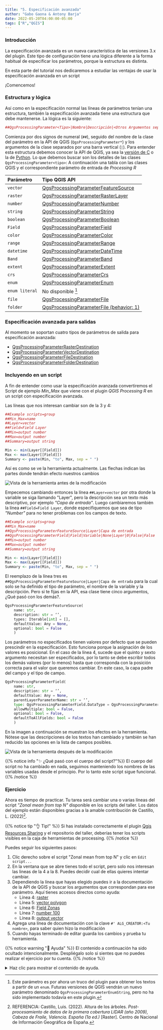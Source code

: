 ```yaml
---
title: "5. Especificación avanzada"
author: "Gabo Gaona & Antony Barja"
date: 2022-05-20T04:00:00-05:00
tags: ["R","QGIS"]
---
```


### Introducción

La especificación avanzada es un nueva característica de las versiones 3.x del plugin.
Este tipo de configuración tiene una lógica diferente a la forma habitual de especificar los parámetros, porque la estructura es distinta.

En esta parte del tutorial nos dedicaremos a estudiar las ventajas de usar la especificación avanzada en un script

¡Comencemos!

### Estructura y lógica

Así como en la especificación normal las líneas de parámetros tenían una estructura, también la especificación avanzada tiene una estructura que debe mantenerse. La lógica es la siguiente:

```r
##QgsProcessingParameter<Tipo>|Nombre|Descripción|<Otros Argumentos separados pipe>
```

Comienza por dos signos de numeral (`##`), seguido del nombre de la clase del parámetro en la API de QGIS (`QgsProcessingParameter*`) y los argumentos de la clase separados por una barra vertical (`|`). Para entender esta estructura debemos conocer la API de QGIS, ya sea la [versión de C](https://api.qgis.org/api) o la de [Python](https://qgis.org/pyqgis/master/). Lo que debemos buscar son los detalles de las clases `QgsProcessingParameter<tipo>`: A continuación una tabla con las clases QGIS y el correspondiente parámetro de entrada de _Processing R_

|Parámetro      |Tipo QGIS API   |
|:--------------|:---------------|
|`vector`       |[QgsProcessingParameterFeatureSource](https://qgis.org/pyqgis/master/core/QgsProcessingParameterFeatureSource.html)|
|`raster`       |[QgsProcessingParameterRasterLayer](https://qgis.org/pyqgis/master/core/QgsProcessingParameterRasterLayer.html)|
|`number`       |[QgsProcessingParameterNumber](https://qgis.org/pyqgis/master/core/QgsProcessingParameterNumber.html)|
|`string`       |[QgsProcessingParameterString](https://qgis.org/pyqgis/master/core/QgsProcessingParameterString.html)|
|`boolean`      |[QgsProcessingParameterBoolean](https://qgis.org/pyqgis/master/core/QgsProcessingParameterBoolean.html)|
|`Field`        |[QgsProcessingParameterField](https://qgis.org/pyqgis/master/core/QgsProcessingParameterField.html)|
|`color`        |[QgsProcessingParameterColor](https://qgis.org/pyqgis/master/core/QgsProcessingParameterColor.html)|
|`range`        |[QgsProcessingParameterRange](https://qgis.org/pyqgis/master/core/QgsProcessingParameterRange.html)|
|`datetime`     |[QgsProcessingParameterDateTime](https://qgis.org/pyqgis/master/core/QgsProcessingParameterDateTime.html)|
|`Band`         |[QgsProcessingParameterBand](https://qgis.org/pyqgis/master/core/QgsProcessingParameterBand.html)|
|`extent`       |[QgsProcessingParameterExtent](https://qgis.org/pyqgis/master/core/QgsProcessingParameterExtent.html)|
|`crs`          |[QgsProcessingParameterCrs](https://qgis.org/pyqgis/master/core/QgsProcessingParameterCrs.html)|
|`enum`         |[QgsProcessingParameterEnum](https://qgis.org/pyqgis/master/core/QgsProcessingParameterEnum.html)|
|`enum literal` |No disponible [^1]|
|`file`         |[QgsProcessingParameterFile](https://qgis.org/pyqgis/master/core/QgsProcessingParameterFile.html)|
|`folder`       |[QgsProcessingParameterFile (behavior: 1)](https://qgis.org/pyqgis/master/core/QgsProcessingParameterFile.html)|

[^1]: Este parámetro es por ahora un truco del plugin para obtener los textos a partir de un `enum`. Futuras versiones de QGIS vendrán un nuevo parámetro denominado `QgsProcessingParameterEnumString`, pero no ha sido implementado todavía en este plugin.

### Especificación avanzada para salidas

Al momento se soportan cuatro tipos de parámetros de salida para especificación avanzada: 

- [QgsProcessingParameterRasterDestination](https://qgis.org/pyqgis/master/core/QgsProcessingParameterRasterDestination.html)
- [QgsProcessingParameterVectorDestination](https://qgis.org/pyqgis/master/core/QgsProcessingParameterVectorDestination.html)
- [QgsProcessingParameterFileDestination](https://qgis.org/pyqgis/master/core/QgsProcessingParameterFileDestination.html)
- [QgsProcessingParameterFolderDestination](https://qgis.org/pyqgis/master/core/QgsProcessingParameterFolderDestination.html)

### Incluyendo en un script

A fin de entender como usar la especificación avanzada convertiremos el Script de ejemplo _Min_Max_ que viene con el plugin _QGIS Processing R_ en un script con especificación avanzada. 

Las líneas que nos interesan cambiar son de la 3 y 4:

```r
##Example scripts=group
##Min_Max=name
##Layer=vector
##Field=Field Layer
##Min=output number
##Max=output number
##Summary=output string

Min <- min(Layer[[Field]])
Max <- max(Layer[[Field]])
Summary <- paste(Min, "to", Max, sep = " ")
```

Así es como se ve la herramienta actualmente. Las flechas indican las partes donde tendrán efecto nuestros cambios

![Vista de la herramienta antes de la modificación](ejemplo_0.png)

Empecemos cambiando entonces la línea `##Layer=vector` por otra donde la variable se siga llamando "Layer", pero la descripción sea un texto más descriptivo, por ejemplo *"Capa de entrada"*. Luego cambiaremos también la línea `##Field=Field Layer`, donde especifiquemos que sea de tipo *"Number"* para no tener problemas con los campos de texto.

```r
##Example scripts=group
##Min_Max=name
##QgsProcessingParameterFeatureSource|Layer|Capa de entrada
##QgsProcessingParameterField|Field|Variable|None|Layer|0|False|False
##Min=output number
##Max=output number
##Summary=output string

Min <- min(Layer[[Field]])
Max <- max(Layer[[Field]])
Summary <- paste(Min, "to", Max, sep = " ")
```

El reemplazo de la línea tres es `##QgsProcessingParameterFeatureSource|Layer|Capa de entrada` para la cual solo se ha definido el tipo de parámetro, el nombre de la variable y la descripción. Pero si te fijas en la API, esa clase tiene cinco argumentos, ¿Qué pasó con los demás?.

```python
QgsProcessingParameterFeatureSource(
    name: str, 
    description: str = ‘’, 
    types: Iterable[int] = [], 
    defaultValue: Any = None, 
    optional: bool = False
    ) 
```

Los parámetros no especificados tienen valores por defecto que se pueden prescindir en la especificación. Esto funciona porque la asignación de los valores es posicional. En el caso de la línea 4, sucede que el quinto y sexto argumento necesitan ser especificados, por lo tanto se debe escribir todos los demás valores (por lo menos) hasta que corresponda con la posición correcta para el valor que queremos cambiar. En este caso, la capa padre del campo y el tipo de campo.

```python
QgsProcessingParameterField(
    name: str, 
    description: str = ‘’, 
    defaultValue: Any = None, 
    parentLayerParameterName: str = ‘’, 
    type: QgsProcessingParameterField.DataType = QgsProcessingParameterField.Any, 
    allowMultiple: bool = False, 
    optional: bool = False, 
    defaultToAllFields: bool = False
    )
```

En la imagen a continuación se muestran los efectos en la herramienta. Nótese que las descripciones de los textos han cambiado y también se han reducido las opciones en la lista de campos posibles.

![Vista de la herramienta después de la modificación](ejemplo_1.png)

{{% notice info "✨  ¿Qué pasó con el cuerpo del script?"%}}
El cuerpo del script no ha cambiado en nada, seguimos manteniendo los nombres de las variables usadas desde el principio. Por lo tanto este script sigue funcional.
{{% /notice %}}

### Ejercicio

Ahora es tiempo de practicar. Tu tarea será cambiar una o varias líneas del script _"Zonal mean from top N"_ disponible en los scripts del taller. Los datos del ejemplo están disponibles gracias a la amable contribución de Castillo, L. (2022)[^2].

[^2]: REFERENCIA: Castillo, Luis. (2022). Altura de los árboles. _Post-procesamiento de datos de la primera cobertura LIDAR (año 2009), Cabeza de Fraile, Valencia. España (1a ed.)_ [Raster]. Centro de Nacional de Información Geográfica de España.

{{% notice tip "👌 Tip!" %}}
Si has instalado correctamente el plugin [Qgis Resources Sharing](../../extras) y el repositorio del taller, deberías tener los scripts visibles en la caja de herramientas de processing. 
{{% /notice %}}

Puedes seguir los siguientes pasos:

1. Clic derecho sobre el script "Zonal mean from top N" y clic en `Edit script...`
2. En la ventana que se abre tienes todo el script, pero solo nos interesan las lineas de la 4 a la 8. Puedes decidir cual de ellas quieres intentar cambiar.
3. Dependiendo la línea que hayas elegido puedes ir a la documentación de la API de QGIS y buscar los argumentos que correspondan para ese parámetro. Aquí tienes accesos directos como ayuda:
    - Línea 4: [raster](https://qgis.org/pyqgis/master/core/QgsProcessingParameterRasterLayer.html)
    - Línea 5: [vector polygon](https://qgis.org/pyqgis/master/core/QgsProcessingParameterFeatureSource.html)
    - Línea 6: [Field Zonas](https://qgis.org/pyqgis/master/core/QgsProcessingParameterField.html)
    - Línea 7: [number 100](https://qgis.org/pyqgis/master/core/QgsProcessingParameterNumber.html)
    - Línea 8: [output vector](https://qgis.org/pyqgis/master/core/QgsProcessingParameterVectorDestination.html)
4. Agrega una línea de documentación con la clave `#' ALG_CREATOR:<Tu nombre>`, para saber quien hizo la modificación
5. Cuando hayas terminado de editar guarda los cambios y prueba tu herramienta.

{{% notice warning "🤞 Ayuda" %}}
El contenido a continuación ha sido ocultado intencionalmente. Despliégalo solo si sientes que no puedes realizar el ejercicio por tu cuenta.
{{% /notice %}}

<details style="margin-bottom:10px;">
<summary>
Haz clic para mostrar el contenido de ayuda.
</summary>

Si has instalado correctamente QGIS processing y tienes disponible el script mencionado, puedes abrir la edición del script y reemplazar todo el contenido con el siguiente:

```r
##Taller UseR!2022=group
##zonalmeantopn=name
##Zonal mean from top N=display_name
#Raster=raster
##QgsProcessingParameterRasterLayer|Raster|Capa raster
##QgsProcessingParameterFeatureSource|Zonas|Capa vector de zonas|2|None|False
##QgsProcessingParameterField|Zonas_Ids|Campo de identificador único de zonas|None|Zonas|-1
##QgsProcessingParameterNumber|Top_N|Número máximo de valores más altos|0|100|False|1
##QgsProcessingParameterVectorDestination|Zonal|Capa de promedio por zona

Zonas_rst <- raster::rasterize(Zonas, Raster, field = Zonas_Ids)
mean_top_100 <- function(x, top = Top_N, na.rm = TRUE) {
  if(na.rm) x <- na.omit(x)
  if(length(x) < top) {
    top <- length(x)
    message("Zone has less than top n values defined. Calculating with availables")
  }
  mean(x[which(rank(-x) <= top)][seq_len(top)])
}
Stats <- raster::zonal(Raster, Zonas_rst, fun = mean_top_100)
colnames(Stats) <- c(Zonas_Ids, paste0("mean_", Top_N))
Zonal <- merge(Zonas, Stats, by = Zonas_Ids)

#'Raster: Capa raster
#'Zonas: Capa vector de polígonos que representan las zonas
#'Zonas_Ids: Campo de la capa de <em>Zonas</em>
#'Top_N: Valor numérico entero que define los n de valores más altos. 
#'Zonal: Salida vectorial con el promedio de las <em>n</em> valores más altos
#'ALG_CREATOR: @gavg712
```
</details>
